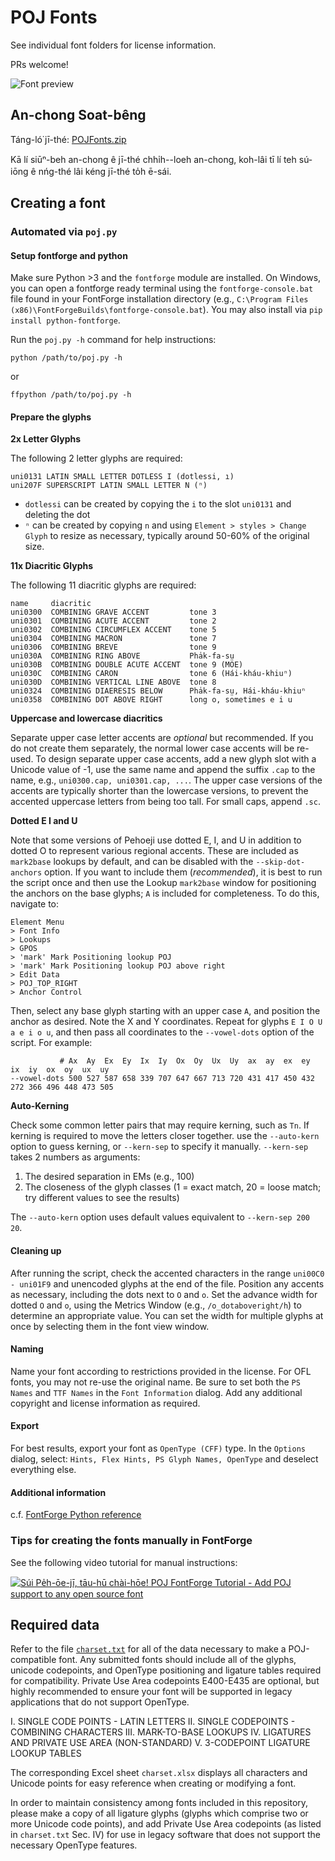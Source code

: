 # POJ Fonts

See individual font folders for license information.

PRs welcome!

![Font preview](https://github.com/aiongg/POJFonts/blob/master/preview.png?raw=true)

## An-chong Soat-bêng

Táng-ló͘ jī-thé: [POJFonts.zip](https://github.com/aiongg/POJFonts/releases/download/v1/POJFonts-v1.zip)

Kā lí siūⁿ-beh an-chong ê jī-thé chhi̍h--loeh an-chong, koh-lâi tī lí teh sú-iōng ê nńg-thé lâi kéng jī-thé to̍h ē-sái.

## Creating a font

### Automated via `poj.py`

#### Setup fontforge and python

Make sure Python >3 and the `fontforge` module are installed. On Windows, you can open a fontforge ready terminal using the `fontforge-console.bat` file found in your FontForge installation directory (e.g., `C:\Program Files (x86)\FontForgeBuilds\fontforge-console.bat`). You may also install via `pip install python-fontforge`.

Run the `poj.py -h` command for help instructions:

```
python /path/to/poj.py -h
```

or

```
ffpython /path/to/poj.py -h
```

#### Prepare the glyphs

**2x Letter Glyphs**

The following 2 letter glyphs are required:

```
uni0131 LATIN SMALL LETTER DOTLESS I (dotlessi, ı)
uni207F SUPERSCRIPT LATIN SMALL LETTER N (ⁿ)
```

- `dotlessi` can be created by copying the `i` to the slot `uni0131` and deleting the dot
- `ⁿ` can be created by copying `n` and using `Element > styles > Change Glyph` to resize as necessary, typically around 50-60% of the original size.

**11x Diacritic Glyphs**

The following 11 diacritic glyphs are required:

```
name     diacritic
uni0300  COMBINING GRAVE ACCENT         tone 3
uni0301  COMBINING ACUTE ACCENT         tone 2
uni0302  COMBINING CIRCUMFLEX ACCENT    tone 5
uni0304  COMBINING MACRON               tone 7
uni0306  COMBINING BREVE                tone 9
uni030A  COMBINING RING ABOVE           Pha̍k-fa-sṳ
uni030B  COMBINING DOUBLE ACUTE ACCENT  tone 9 (MOE)
uni030C  COMBINING CARON                tone 6 (Hái-kháu-khiuⁿ)
uni030D  COMBINING VERTICAL LINE ABOVE  tone 8
uni0324  COMBINING DIAERESIS BELOW      Pha̍k-fa-sṳ, Hái-kháu-khiuⁿ
uni0358  COMBINING DOT ABOVE RIGHT      long o, sometimes e i u
```

**Uppercase and lowercase diacritics**

Separate upper case letter accents are *optional* but recommended. If you do not create them separately, the normal lower case accents will be re-used. To design separate upper case accents, add a new glyph slot with a Unicode value of -1, use the same name and append the suffix `.cap` to the name, e.g., `uni0300.cap, uni0301.cap, ...`. The upper case versions of the accents are typically shorter than the lowercase versions, to prevent the accented uppercase letters from being too tall. For small caps, append `.sc`.

**Dotted E I and U**

Note that some versions of Pehoeji use dotted E, I, and U in addition to dotted O to represent various regional accents. These are included as `mark2base` lookups by default, and can be disabled with the `--skip-dot-anchors` option. If you want to include them (*recommended*), it is best to run the script once and then use the Lookup `mark2base` window for positioning the anchors on the base glyphs; `A` is included for completeness. To do this, navigate to:

```
Element Menu
> Font Info
> Lookups
> GPOS
> 'mark' Mark Positioning lookup POJ
> 'mark' Mark Positioning lookup POJ above right
> Edit Data
> POJ_TOP_RIGHT
> Anchor Control
```

Then, select any base glyph starting with an upper case `A`, and position the anchor as desired. Note the X and Y coordinates. Repeat for glyphs `E I O U a e i o u`, and then pass all coordinates to the `--vowel-dots` option of the script. For example:

```
           # Ax  Ay  Ex  Ey  Ix  Iy  Ox  Oy  Ux  Uy  ax  ay  ex  ey  ix  iy  ox  oy  ux  uy
--vowel-dots 500 527 587 658 339 707 647 667 713 720 431 417 450 432 272 366 496 448 473 505
```

**Auto-Kerning**

Check some common letter pairs that may require kerning, such as `Tn`. If kerning is required to move the letters closer together. use the `--auto-kern` option to guess kerning, or `--kern-sep` to specify it manually. `--kern-sep` takes 2 numbers as arguments:

1. The desired separation in EMs (e.g., 100)
2. The closeness of the glyph classes (1 = exact match, 20 = loose match; try different values to see the results)

The `--auto-kern` option uses default values equivalent to `--kern-sep 200 20`.

#### Cleaning up

After running the script, check the accented characters in the range `uni00C0 - uni01F9` and unencoded glyphs at the end of the file. Position any accents as necessary, including the dots next to `O` and `o`. Set the advance width for dotted `O` and `o`, using the Metrics Window (e.g., `/o_dotaboveright/h`) to determine an appropriate value. You can set the width for multiple glyphs at once by selecting them in the font view window.

#### Naming

Name your font according to restrictions provided in the license. For OFL fonts, you may not re-use the original name. Be sure to set both the `PS Names` and `TTF Names` in the `Font Information` dialog. Add any additional copyright and license information as required.

#### Export

For best results, export your font as `OpenType (CFF)` type. In the `Options` dialog, select: `Hints, Flex Hints, PS Glyph Names, OpenType` and deselect everything else.

#### Additional information

c.f. [FontForge Python reference](https://fontforge.org/docs/scripting/python.html)

### Tips for creating the fonts manually in FontForge

See the following video tutorial for manual instructions:

[![Súi Pe̍h-ōe-jī, tāu-hū chài-hōe! POJ FontForge Tutorial - Add POJ support to any open source font
](https://img.youtube.com/vi/_KAJxOPsk7w/0.jpg)](https://www.youtube.com/watch?v=_KAJxOPsk7w)

## Required data

Refer to the file [`charset.txt`](charset.txt) for all of the data necessary to make a POJ-compatible font. Any submitted fonts should include all of the glyphs, unicode codepoints, and OpenType positioning and ligature tables required for compatibility. Private Use Area codepoints E400-E435 are optional, but highly recommended to ensure your font will be supported in legacy applications that do not support OpenType.

I. SINGLE CODE POINTS - LATIN LETTERS
II. SINGLE CODEPOINTS - COMBINING CHARACTERS
III. MARK-TO-BASE LOOKUPS
IV. LIGATURES AND PRIVATE USE AREA (NON-STANDARD)
V. 3-CODEPOINT LIGATURE LOOKUP TABLES

The corresponding Excel sheet `charset.xlsx` displays all characters and
Unicode points for easy reference when creating or modifying a font.

In order to maintain consistency among fonts included in this repository,
please make a copy of all ligature glyphs (glyphs which comprise two
or more Unicode code points), and add Private Use Area codepoints
(as listed in `charset.txt` Sec. IV) for use in legacy software that
does not support the necessary OpenType features.
